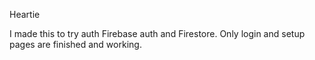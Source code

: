 Heartie

I made this to try auth Firebase auth and Firestore. Only login and setup pages are finished and working.
